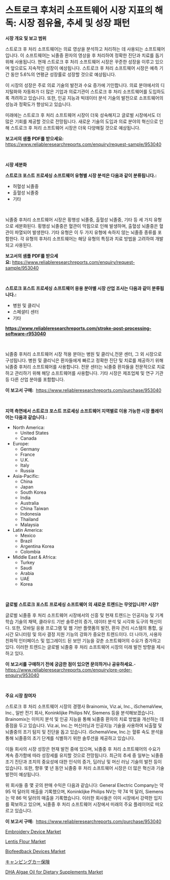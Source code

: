 <p><h1>스트로크 후처리 소프트웨어 시장 지표의 해독: 시장 점유율, 추세 및 성장 패턴</h1></p><p><strong>시장 개요 및 보고 범위</strong></p>
<p><p>스트로크 후 처리 소프트웨어는 의료 영상을 분석하고 처리하는 데 사용되는 소프트웨어입니다. 이 소프트웨어는 뇌졸중 환자의 영상을 후 처리하여 정확한 진단과 치료를 돕기 위해 사용됩니다. 현재 스트로크 후 처리 소프트웨어 시장은 꾸준한 성장을 이루고 있으며 앞으로도 지속적인 성장이 예상됩니다. 스트로크 후 처리 소프트웨어 시장은 예측 기간 동안 5.6%의 연평균 성장률로 성장할 것으로 예상됩니다. </p><p>이 시장의 성장은 주로 의료 기술의 발전과 수요 증가에 기인합니다. 의료 분야에서의 디지털화와 자동화가 더 많은 기업과 의료기관이 스트로크 후 처리 소프트웨어를 도입하도록 격려하고 있습니다. 또한, 인공 지능과 빅데이터 분석 기술의 발전으로 소프트웨어의 성능과 정확도가 향상되고 있습니다.</p><p>미래에는 스트로크 후 처리 소프트웨어 시장이 더욱 성숙해지고 글로벌 시장에서도 더 많은 기회를 제공할 것으로 전망됩니다. 새로운 기술의 도입과 의료 분야의 혁신으로 인해 스트로크 후 처리 소프트웨어 시장은 더욱 다양해질 것으로 예상됩니다.</p></p>
<p><strong>보고서의 샘플 PDF를 받으세요:</strong> <a href="https://www.reliableresearchreports.com/enquiry/request-sample/953040">https://www.reliableresearchreports.com/enquiry/request-sample/953040</a></p>
<p>&nbsp;</p>
<p><strong>시장 세분화</strong></p>
<p><strong>스트로크 포스트 프로세싱 소프트웨어 유형별 시장 분석은 다음과 같이 분류됩니다.:</strong></p>
<p><ul><li>허혈성 뇌졸중</li><li>출혈성 뇌졸중</li><li>기타</li></ul></p>
<p>&nbsp;</p>
<p><p>뇌졸중 후처리 소프트웨어 시장은 횡행성 뇌졸중, 출혈성 뇌졸중, 기타 등 세 가지 유형으로 세분화된다. 횡행성 뇌졸중은 혈관이 막힘으로 인해 발생하며, 출혈성 뇌졸중은 혈관이 파열되어 발생한다. 기타 유형은 이 두 가지 유형에 속하지 않는 뇌졸중 종류를 포함한다. 각 유형의 후처리 소프트웨어는 해당 유형의 특징과 치료 방법을 고려하여 개발되고 사용된다.</p></p>
<p><strong>보고서의 샘플 PDF를 받으세요:</strong>&nbsp;<a href="https://www.reliableresearchreports.com/enquiry/request-sample/953040">https://www.reliableresearchreports.com/enquiry/request-sample/953040</a></p>
<p>&nbsp;</p>
<p><strong> 스트로크 포스트 프로세싱 소프트웨어 응용 분야별 시장 산업 조사는 다음과 같이 분류됩니다.:</strong></p>
<p><ul><li>병원 및 클리닉</li><li>스페셜티 센터</li><li>기타</li></ul></p>
<p><strong><a href="https://www.reliableresearchreports.com/stroke-post-processing-software-r953040">https://www.reliableresearchreports.com/stroke-post-processing-software-r953040</a></strong></p>
<p>&nbsp;</p>
<p><p>뇌졸중 후처리 소프트웨어 시장 적용 분야는 병원 및 클리닉,전문 센터, 그 외 시장으로 구성됩니다. 병원 및 클리닉은 환자들에게 빠르고 정확한 진단 및 치료를 제공하기 위해 뇌졸중 후처리 소프트웨어를 사용합니다. 전문 센터는 뇌졸중 환자들을 전문적으로 치료하고 관리하기 위해 해당 소프트웨어를 사용합니다. 기타 시장은 제조업체 및 연구 기관 등 다른 산업 분야를 포함합니다.</p></p>
<p><strong>이 보고서 구매:</strong>&nbsp; <a href="https://www.reliableresearchreports.com/purchase/953040">https://www.reliableresearchreports.com/purchase/953040</a></p>
<p>&nbsp;</p>
<p><strong>지역 측면에서 스트로크 포스트 프로세싱 소프트웨어 지역별로 이용 가능한 시장 플레이어는 다음과 같습니다.:</strong></p>
<p><ul>
    <li>
        North America:
        <ul>
            <li>United States</li>
            <li>Canada</li>
        </ul>
    </li>
    <li>
        Europe:
        <ul>
            <li>Germany</li>
            <li>France</li>
            <li>U.K.</li>
            <li>Italy</li>
            <li>Russia</li>
        </ul>
    </li>
    <li>
        Asia-Pacific:
        <ul>
            <li>China</li>
            <li>Japan</li>
            <li>South Korea</li>
            <li>India</li>
            <li>Australia</li>
            <li>China Taiwan</li>
            <li>Indonesia</li>
            <li>Thailand</li>
            <li>Malaysia</li>
        </ul>
    </li>
    <li>
        Latin America:
        <ul>
            <li>Mexico</li>
            <li>Brazil</li>
            <li>Argentina Korea</li>
            <li>Colombia</li>
        </ul>
    </li>
    <li>
        Middle East & Africa:
        <ul>
            <li>Turkey</li>
            <li>Saudi</li>
            <li>Arabia</li>
            <li>UAE</li>
            <li>Korea</li>
        </ul>
    </li>
    </ul></p>
<p>&nbsp;</p>
<p><strong>글로벌 스트로크 포스트 프로세싱 소프트웨어 의 새로운 트렌드는 무엇입니까? 시장?</strong></p>
<p><p>글로벌 뇌졸중 후 처리 소프트웨어 시장에서의 신흥 및 현재 트렌드는 인공지능 및 기계 학습 기술의 채택, 클라우드 기반 솔루션의 증가, 데이터 분석 및 시각화 도구의 혁신이다. 또한, 모바일 응용 프로그램 및 웹 기반 플랫폼의 발전, 환자 관리 시스템의 통합, 실시간 모니터링 및 의사 결정 지원 기능의 강화가 중요한 트렌드이다. 더 나아가, 사용자 친화적 인터페이스 및 업그레이드 된 보안 기능을 갖춘 소프트웨어의 수요가 증가하고 있다. 이러한 트렌드는 글로벌 뇌졸중 후 처리 소프트웨어 시장의 미래 발전 방향을 제시하고 있다.</p></p>
<p><strong>이 보고서를 구매하기 전에 궁금한 점이 있으면 문의하거나 공유하세요.</strong>- <a href="https://www.reliableresearchreports.com/enquiry/pre-order-enquiry/953040">https://www.reliableresearchreports.com/enquiry/pre-order-enquiry/953040</a></p>
<p>&nbsp;</p>
<p><strong>주요 시장 참여자</strong></p>
<p><p>스트로크 후 처리 소프트웨어 시장의 경쟁사 Brainomix, Viz.ai, Inc., iSchemaView, Inc., 일반 전기 회사, Koninklijke Philips NV, Siemens 등을 분석해보겠습니다. Brainomix는 이미지 분석 및 인공 지능을 통해 뇌졸중 환자의 치료 방법을 개선하는 데 중점을 두고 있습니다. Viz.ai, Inc.는 머신러닝과 인공지능 기술을 사용하여 뇌출혈 및 뇌졸중의 조기 탐지 및 진단을 돕고 있습니다. iSchemaView, Inc.는 혈류 속도 분석을 통해 뇌졸중의 초기 단계를 식별하기 위한 솔루션을 제공하고 있습니다.</p><p>이들 회사의 시장 성장은 현재 발전 중에 있으며, 뇌졸중 후 처리 소프트웨어의 수요가 계속 증가함에 따라 성장세를 유지할 것으로 전망됩니다. 최근의 추세 중 일부는 뇌졸중 조기 진단과 조치의 중요성에 대한 인식의 증가, 딥러닝 및 머신 러닝 기술의 발전 등이 있습니다. 또한, 향후 몇 년 동안 뇌졸중 후 처리 소프트웨어 시장은 더 많은 혁신과 기술 발전이 예상됩니다.</p><p>위 회사들 중 몇 곳의 판매 수익은 다음과 같습니다: General Electric Company는 약 95 억 달러의 매출을 기록했으며, Koninklijke Philips NV는 약 74 억 달러, Siemens는 약 86 억 달러의 매출을 기록했습니다. 이러한 회사들은 이미 시장에서 강력한 입지를 확보하고 있으며, 뇌졸중 후 처리 소프트웨어 시장에서 미래의 주요 플레이어로 떠오르고 있습니다.</p></p>
<p><strong>이 보고서 구매:</strong>&nbsp;&nbsp;<a href="https://www.reliableresearchreports.com/purchase/953040">https://www.reliableresearchreports.com/purchase/953040</a></p>
<p><p><a href="https://github.com/julyju69/Market-Research-Report-List-2/blob/main/embroidery-device-market.md">Embroidery Device Market</a></p><p><a href="https://www.linkedin.com/pulse/lentis-flour-market-key-successful-business-strategy-forecast-c2l9e?trackingId=6ealoF7pYEy96qmEzCcx9w%3D%3D">Lentis Flour Market</a></p><p><a href="https://github.com/gdfhhhj/Market-Research-Report-List-4/blob/main/biofeedback-devices-market.md">Biofeedback Devices Market</a></p><p><a href="https://medium.com/@hugofirst21/rv%E4%BF%9D%E9%99%BA%E5%B8%82%E5%A0%B4-2031%E5%B9%B4%E3%81%BE%E3%81%A7%E3%81%AE%E6%88%90%E5%8A%9F%E3%81%97%E3%81%9F%E3%83%93%E3%82%B8%E3%83%8D%E3%82%B9%E6%88%A6%E7%95%A5%E3%81%AE%E9%8D%B5-38963262b8b7">キャンピングカー保険</a></p><p><a href="https://www.linkedin.com/pulse/dha-algae-oil-dietary-supplements-market-comprehensive-assessment-oth6e?trackingId=xouH8idiHjE9hUiVisxtmQ%3D%3D">DHA Algae Oil for Dietary Supplements Market</a></p></p>